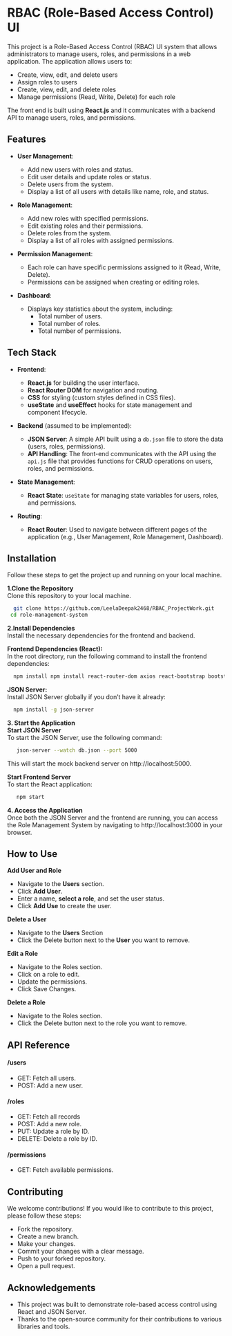 
# RBAC (Role-Based Access Control) UI

This project is a Role-Based Access Control (RBAC) UI system that allows administrators to manage users, roles, and permissions in a web application. The application allows users to:
- Create, view, edit, and delete users
- Assign roles to users
- Create, view, edit, and delete roles
- Manage permissions (Read, Write, Delete) for each role

The front end is built using **React.js** and it communicates with a backend API to manage users, roles, and permissions.



## Features

- **User Management**:
  - Add new users with roles and status.
  - Edit user details and update roles or status.
  - Delete users from the system.
  - Display a list of all users with details like name, role, and status.

- **Role Management**:
  - Add new roles with specified permissions.
  - Edit existing roles and their permissions.
  - Delete roles from the system.
  - Display a list of all roles with assigned permissions.

- **Permission Management**:
  - Each role can have specific permissions assigned to it (Read, Write, Delete).
  - Permissions can be assigned when creating or editing roles.

- **Dashboard**:
  - Displays key statistics about the system, including:
    - Total number of users.
    - Total number of roles.
    - Total number of permissions.


## Tech Stack


- **Frontend**: 
  - **React.js** for building the user interface.
  - **React Router DOM** for navigation and routing.
  - **CSS** for styling (custom styles defined in CSS files).
  - **useState** and **useEffect** hooks for state management and component lifecycle.
  
- **Backend** (assumed to be implemented):
  - **JSON Server**: A simple API built using a `db.json` file to store the data (users, roles, permissions).
  - **API Handling**: The front-end communicates with the API using the `api.js` file that provides functions for CRUD operations on users, roles, and permissions.

- **State Management**: 
  - **React State**: `useState` for managing state variables for users, roles, and permissions.
  
- **Routing**:
  - **React Router**: Used to navigate between different pages of the application (e.g., User Management, Role Management, Dashboard).

## Installation


Follow these steps to get the project up and running on your local machine.

**1.Clone the Repository**\
Clone this repository to your local machine.
```bash
  git clone https://github.com/LeelaDeepak2468/RBAC_ProjectWork.git
 cd role-management-system
```
**2.Install Dependencies**\
Install the necessary dependencies for the frontend and backend.

**Frontend Dependencies (React):**\
In the root directory, run the following command to install the frontend dependencies:
```bash
  npm install npm install react-router-dom axios react-bootstrap bootstrap

```
**JSON Server:**\
Install JSON Server globally if you don’t have it already:
```bash
  npm install -g json-server
```
**3. Start the Application**\
**Start JSON Server**\
To start the JSON Server, use the following command:
```bash
   json-server --watch db.json --port 5000
```
This will start the mock backend server on http://localhost:5000.

**Start Frontend Server**\
To start the React application:
```bash
   npm start
```
**4. Access the Application**\
Once both the JSON Server and the frontend are running, you can access the Role Management System by navigating to http://localhost:3000 in your browser.



## How to Use

**Add  User and Role**
- Navigate to the **Users** section.
- Click **Add User**.
- Enter a name, **select a role**, and set the user status.
- Click **Add Use** to create the user.
  
**Delete a User**
- Navigate to the **Users** Section
- Click the Delete button next to the **User** you want to remove.
  
**Edit a Role**
- Navigate to the Roles section.
- Click on a role to edit.
- Update the permissions.
- Click Save Changes.

**Delete a Role**
- Navigate to the Roles section.
- Click the Delete button next to the role you want to remove.


## API Reference

#### /users
- GET: Fetch all users.
- POST: Add a new user.

#### /roles
- GET: Fetch all records
- POST: Add a new role.
- PUT: Update a role by ID.
- DELETE: Delete a role by ID.

#### /permissions
- GET: Fetch available permissions.




## Contributing

We welcome contributions! If you would like to contribute to this project, please follow these steps:

- Fork the repository.
- Create a new branch.
- Make your changes.
- Commit your changes with a clear message.
- Push to your forked repository.
- Open a pull request.

## Acknowledgements

 - This project was built to demonstrate role-based access control using React and JSON Server.
- Thanks to the open-source community for their contributions to various libraries and tools.


